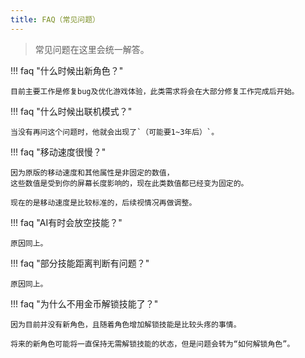 ```yaml
---
title: FAQ（常见问题）
---
```


> 常见问题在这里会统一解答。

!!! faq "什么时候出新角色？"

    目前主要工作是修复bug及优化游戏体验，此类需求将会在大部分修复工作完成后开始。

!!! faq "什么时候出联机模式？"

    当没有再问这个问题时，他就会出现了`（可能要1~3年后）`。

!!! faq "移动速度很慢？"

    因为原版的移动速度和其他属性是非固定的数值，
    这些数值是受到你的屏幕长度影响的，现在此类数值都已经变为固定的。

    现在的是移动速度是比较标准的，后续视情况再做调整。

!!! faq "AI有时会放空技能？"

    原因同上。

!!! faq "部分技能距离判断有问题？"

    原因同上。

!!! faq "为什么不用金币解锁技能了？"

    因为目前并没有新角色，且随着角色增加解锁技能是比较头疼的事情。

    将来的新角色可能将一直保持无需解锁技能的状态，但是问题会转为“如何解锁角色”。
